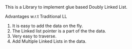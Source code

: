 This is a Library to implement glue based Doubly Linked List.

Advantages w.r.t Traditional LL
1. It is easy to add the data on the fly. 
2. The Linked list pointer is a part of the the data.
3. Very easy to traverse.
4. Add Multiple Linked Lists in the data.

